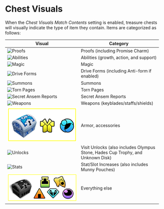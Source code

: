 # Chest Visuals

When the _Chest Visuals Match Contents_ setting is enabled, treasure chests will visually indicate the type of item they
contain. Items are categorized as follows:

| Visual                                              | Category                                                                        |
|-----------------------------------------------------|---------------------------------------------------------------------------------|
| ![Proofs](Chest_Proofs_1.png)                       | Proofs (including Promise Charm)                                                |
| ![Abilities](Chest_Abilities_1.png)                 | Abilities (growth, action, and support)                                         |
| ![Magic](Chest_Magic_1.png)                         | Magic                                                                           |
| ![Drive Forms](Chest_Drives_1.png)                  | Drive Forms (including Anti-form if enabled)                                    |
| ![Summons](Chest_Summons_1.png)                     | Summons                                                                         |
| ![Torn Pages](Chest_Pages_1.png)                    | Torn Pages                                                                      |
| ![Secret Ansem Reports](Chest_Reports_1.png)        | Secret Ansem Reports                                                            |
| ![Weapons](Chest_Weapons_1.png)                     | Weapons (keyblades/staffs/shields)                                              |
| ![Armor/Accessories](Chest_Armor_Accessories_1.png) | Armor, accessories                                                              |
| ![Unlocks](Chest_Unlocks_1.png)                     | Visit Unlocks (also includes Olympus Stone, Hades Cup Trophy, and Unknown Disk) |
| ![Stats](Chest_Stats_1.png)                         | Stat/Slot Increases (also includes Munny Pouches)                               |
| ![Junk](Chest_Junk_1.png)                           | Everything else                                                                 |
